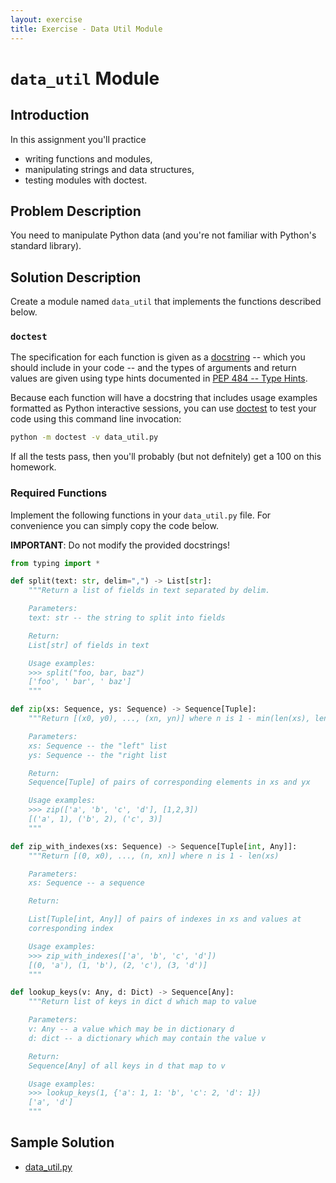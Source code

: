 ```yaml
---
layout: exercise
title: Exercise - Data Util Module
---
```


# `data_util` Module

## Introduction

In this assignment you'll practice

- writing functions and modules,
- manipulating strings and data structures,
- testing modules with doctest.

## Problem Description

You need to manipulate Python data (and you're not familiar with Python's standard library).

## Solution Description

Create a module named `data_util` that implements the functions described below.

### `doctest`

The specification for each function is given as a [docstring](https://www.python.org/dev/peps/pep-0257/) -- which you should include in your code -- and the types of arguments and return values are given using type hints documented in [PEP 484 -- Type Hints](https://www.python.org/dev/peps/pep-0484/).

Because each function will have a docstring that includes usage examples formatted as Python interactive sessions, you can use [doctest](https://docs.python.org/3/library/doctest.html) to test your code using this command line invocation:

```sh
python -m doctest -v data_util.py
```

If all the tests pass, then you'll probably (but not defnitely) get a 100 on this homework.

### Required Functions

Implement the following functions in your `data_util.py` file. For convenience you can simply copy the code below.

**IMPORTANT**: Do not modify the provided docstrings!

```Python
from typing import *

def split(text: str, delim=",") -> List[str]:
    """Return a list of fields in text separated by delim.

    Parameters:
    text: str -- the string to split into fields

    Return:
    List[str] of fields in text

    Usage examples:
    >>> split("foo, bar, baz")
    ['foo', ' bar', ' baz']
    """

def zip(xs: Sequence, ys: Sequence) -> Sequence[Tuple]:
    """Return [(x0, y0), ..., (xn, yn)] where n is 1 - min(len(xs), len(ys))

    Parameters:
    xs: Sequence -- the "left" list
    ys: Sequence -- the "right list

    Return:
    Sequence[Tuple] of pairs of corresponding elements in xs and yx

    Usage examples:
    >>> zip(['a', 'b', 'c', 'd'], [1,2,3])
    [('a', 1), ('b', 2), ('c', 3)]
    """

def zip_with_indexes(xs: Sequence) -> Sequence[Tuple[int, Any]]:
    """Return [(0, x0), ..., (n, xn)] where n is 1 - len(xs)

    Parameters:
    xs: Sequence -- a sequence

    Return:

    List[Tuple[int, Any]] of pairs of indexes in xs and values at
    corresponding index

    Usage examples:
    >>> zip_with_indexes(['a', 'b', 'c', 'd'])
    [(0, 'a'), (1, 'b'), (2, 'c'), (3, 'd')]
    """

def lookup_keys(v: Any, d: Dict) -> Sequence[Any]:
    """Return list of keys in dict d which map to value

    Parameters:
    v: Any -- a value which may be in dictionary d
    d: dict -- a dictionary which may contain the value v

    Return:
    Sequence[Any] of all keys in d that map to v

    Usage examples:
    >>> lookup_keys(1, {'a': 1, 1: 'b', 'c': 2, 'd': 1})
    ['a', 'd']
    """
```

## Sample Solution

- [data_util.py](data_util.py)
